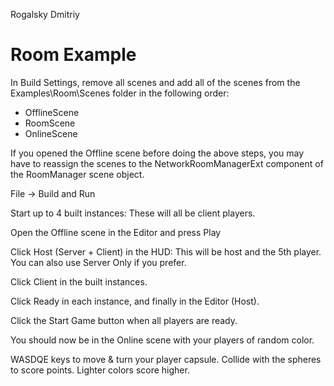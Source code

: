 Rogalsky Dmitriy
# Room Example

In Build Settings, remove all scenes and add all of the scenes from the Examples\Room\Scenes folder in the following order:
-	OfflineScene
-	RoomScene
-	OnlineScene

If you opened the Offline scene before doing the above steps, you may have to reassign the scenes to the NetworkRoomManagerExt component of the RoomManager scene object.

File -> Build and Run

Start up to 4 built instances:  These will all be client players.

Open the Offline scene in the Editor and press Play

Click Host (Server + Client) in the HUD: This will be host and the 5th player.  You can also use Server Only if you prefer.

Click Client in the built instances.

Click Ready in each instance, and finally in the Editor (Host).

Click the Start Game button when all players are ready.

You should now be in the Online scene with your players of random color.

WASDQE keys to move & turn your player capsule.
Collide with the spheres to score points.
Lighter colors score higher.
